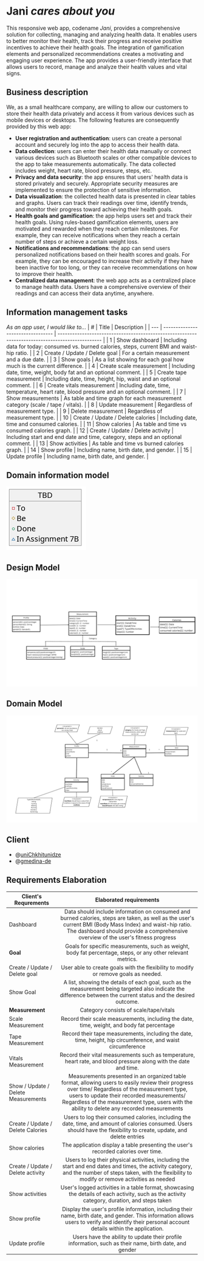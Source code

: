 # **Jani** *cares about you*
This responsive web app, codename *Jani*, provides a comprehensive solution for collecting, managing and analyzing health data. 
It enables users to better monitor their health, track their progress and receive positive incentives to achieve their health goals. 
The integration of gamification elements and personalized recommendations creates a motivating and engaging user experience.
The app provides a user-friendly interface that allows users to record, manage and analyze their health values and vital signs.

## Business description
We, as a small healthcare company, are willing to allow our customers to store their health data privately and access it from various devices such as mobile devices or desktops. 
The following features are consequently provided by this web app:
- **User registration and authentication**: users can create a personal account and securely log into the app to access their health data.
- **Data collection**: users can enter their health data manually or connect various devices such as Bluetooth scales or other compatible devices to the app to take measurements automatically. The data collected includes weight, heart rate, blood pressure, steps, etc.
- **Privacy and data security**: the app ensures that users' health data is stored privately and securely. Appropriate security measures are implemented to ensure the protection of sensitive information.
- **Data visualization**: the collected health data is presented in clear tables and graphs. Users can track their readings over time, identify trends, and monitor their progress toward achieving their health goals.
- **Health goals and gamification**: the app helps users set and track their health goals. Using rules-based gamification elements, users are motivated and rewarded when they reach certain milestones. For example, they can receive notifications when they reach a certain number of steps or achieve a certain weight loss.
- **Notifications and recommendations**: the app can send users personalized notifications based on their health scores and goals. For example, they can be encouraged to increase their activity if they have been inactive for too long, or they can receive recommendations on how to improve their health.
- **Centralized data management**: the web app acts as a centralized place to manage health data. Users have a comprehensive overview of their readings and can access their data anytime, anywhere.

## Information management tasks
*As an app user, I would like to...*
| #   | Title                             | Description                                                                                      |
| --- | --------------------------------- | ------------------------------------------------------------------------------------------------ |
| 1   | Show dashboard                    | Including data for today: consumed vs. burned calories, steps, current BMI and waist-hip ratio.  |
| 2   | Create / Update / Delete goal     | For a certain measurement and a due date.                                                        |
| 3   | Show goals                        | As a list showing for each goal how much is the current difference.                              |
| 4   | Create scale measurement          | Including date, time, weight, body fat and an optional comment.                                  |
| 5   | Create tape measurement           | Including date, time, height, hip, waist and an optional comment.                                |
| 6   | Create vitals measurement         | Including date, time, temperature, heart rate, blood pressure and an optional comment.           |
| 7   | Show measurements                 | As table and time graph for each measurement category (scale / tape / vitals).                   |
| 8   | Update measurement                | Regardless of measurement type.                                                                  |
| 9   | Delete measurement                | Regardless of measurement type.                                                                  |
| 10  | Create / Update / Delete calories | Including date, time and consumed calories.                                                      |
| 11  | Show calories                     | As table and time vs consumed calories graph.                                                    |
| 12  | Create / Update / Delete activity | Including start and end date and time, category, steps and an optional comment.                  |
| 13  | Show activities                   | As table and time vs burned calories graph.                                                      |
| 14  | Show profile                      | Including name, birth date, and gender.                                                          |
| 15  | Update profile                    | Including name, birth date, and gender.                                                          |

## Domain information model
![UML class diagram](uml/model.png?raw=true)
## Design Model
![image](https://github.com/gmedina-de/webapp23-group5/blob/main/Design%20Model.jpg)

## Domain Model
![image](https://github.com/gmedina-de/webapp23-group5/blob/main/Domain_Model.png)

## Client
- @[uniChkhitunidze](https://github.com/uniChkhitunidze)
- @[gmedina-de](https://github.com/gmedina-de)
##  Requirements Elaboration 
| Client's Requrements| Elaborated requirements| 
| --------------------| :--------------------: | 
| Dashboard |  Data should include information on consumed and burned calories, steps are taken, as well as the user's current BMI (Body Mass Index) and waist-hip ratio. The dashboard should provide a comprehensive overview of the user's fitness progress |
| **Goal**|  Goals for specific measurements, such as weight, body fat percentage, steps, or any other relevant metrics. |
|Create / Update / Delete goal |User able to create goals with the flexibility to modify or remove goals as needed. |
| Show Goal | A list, showing the details of each goal, such as the measurement being targeted also indicate the difference between the current status and the desired outcome. |
|**Measurement** | Category consists of scale/tape/vitals |
| Scale Measurement| Record their scale measurements, including the date, time, weight, and body fat percentage|
| Tape Measurement| Record their tape measurements, including the date, time, height, hip circumference, and waist circumference |
| Vitals Measurement| Record their vital measurements such as temperature, heart rate, and blood pressure along with the date and time. |
| Show / Update / Delete Measurements |Measurements presented in an organized table format, allowing users to easily review their progress over time/ Regardless of the measurement type, users to update their recorded measurements/ Regardless of the measurement type, users with the ability to delete any recorded measurements|
|Create / Update / Delete Calories |Users to log their consumed calories, including the date, time, and amount of calories consumed. Users should have the flexibility to create, update, and delete entries|
|Show calories| The application display a table presenting the user's recorded calories over time. |
| Create / Update / Delete activity |Users to log their physical activities, including the start and end dates and times, the activity category, and the number of steps taken, with the flexibility to modify or remove activities as needed|
| Show activities | User's logged activities in a table format, showcasing the details of each activity, such as the activity category, duration, and steps taken| 
| Show profile | Display the user's profile information, including their name, birth date, and gender. This information allows users to verify and identify their personal account details within the application.|
| Update profile | Users have the ability to update their profile information, such as their name, birth date, and gender|

